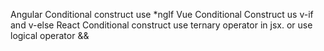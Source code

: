 Angular Conditional construct use *ngIf 
Vue Conditional Construct us v-if and v-else
React Conditional construct use ternary operator in jsx. or use logical operator &&
